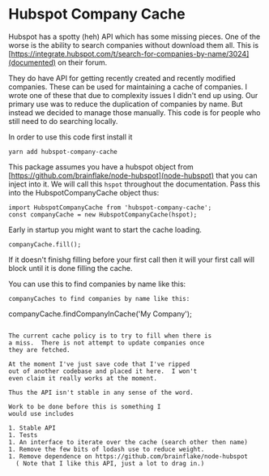 Hubspot Company Cache
=====================

Hubspot has a spotty (heh) API which has some missing pieces.
One of the worse is the ability to search companies without
download them all.  This is
[https://integrate.hubspot.com/t/search-for-companies-by-name/3024](documented)
on their forum.

They do have API for getting recently created and recently modified
companies.  These can be used for maintaining a cache of companies.
I wrote one of these that due to complexity issues I didn't end up
using.  Our primary use was to reduce the duplication of companies
by name.  But instead we decided to manage those manually.  This code
is for people who still need to do searching locally.

In order to use this code first install it

```yarn add hubspot-company-cache```

This package assumes you have a hubspot object from
[https://github.com/brainflake/node-hubspot](node-hubspot)
that you can inject into it.  We will call this ```hspot```
throughout the documentation.  Pass this into the
HubspotCompanyCache object thus:

```
import HubspotCompanyCache from 'hubspot-company-cache';
const companyCache = new HubspotCompanyCache(hspot);
```

Early in startup you might want to start the cache loading.

```
companyCache.fill();
```

If it doesn't finishg filling before your first call then
it will your first call will block until it is done filling the
cache.

You can use this to find companies by name like this:

```
companyCaches to find companies by name like this:

```
companyCache.findCompanyInCache('My Company');
```

The current cache policy is to try to fill when there is
a miss.  There is not attempt to update companies once
they are fetched.

At the moment I've just save code that I've ripped
out of another codebase and placed it here.  I won't
even claim it really works at the moment.

Thus the API isn't stable in any sense of the word.

Work to be done before this is something I
would use includes

1. Stable API
1. Tests
1. An interface to iterate over the cache (search other then name)
1. Remove the few bits of lodash use to reduce weight.
1. Remove dependence on https://github.com/brainflake/node-hubspot
  ( Note that I like this API, just a lot to drag in.)
